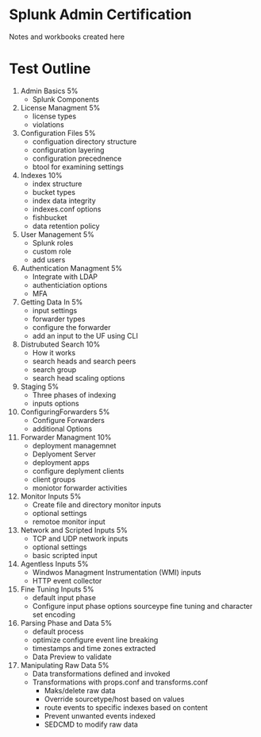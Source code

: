 # Splunk Admin Certification
Notes and workbooks created here

# Test Outline
1. Admin Basics 5%
    - Splunk Components
2. License Managment 5%
    - license types
    - violations
3. Configuration Files 5%
    - configuation directory structure
    - configuration layering
    - configuration precednence
    - btool for examining settings
4. Indexes 10%
    - index structure
    - bucket types
    - index data integrity
    - indexes.conf options
    - fishbucket
    - data retention policy
5. User Management 5%
    - Splunk roles
    - custom role
    - add users
6. Authentication Managment 5%
    - Integrate with LDAP
    - authenticiation options
    - MFA
7. Getting Data In 5%
    - input settings
    - forwarder types
    - configure the forwarder
    - add an input to the UF using CLI
8. Distrubuted Search 10%
    - How it works
    - search heads and search peers
    - search group
    - search head scaling options
9. Staging 5%
    - Three phases of indexing
    - inputs options
10. ConfiguringForwarders 5%
    - Configure Forwarders
    - additional Options
11. Forwarder Managment 10%
    - deployment managemnet
    - Deplyoment Server
    - deployment apps
    - configure deplyment clients
    - client groups
    - moniotor forwarder activities
12. Monitor Inputs 5%
    - Create file and directory monitor inputs
    - optional settings
    - remotoe monitor input
13. Network and Scripted Inputs 5%
    - TCP and UDP network inputs
    - optional settings
    - basic scripted input
14. Agentless Inputs 5%
    - Windwos Managment Instrumentation (WMI) inputs
    - HTTP event collector
15. Fine Tuning Inputs 5%
    - default input phase
    - Configure input phase options sourceype fine tuning and character set encoding
16. Parsing Phase and Data 5%
    - default process
    - optimize configure event line breaking
    - timestamps and time zones extracted
    - Data Preview to validate
17. Manipulating Raw Data 5%
    - Data transformations defined and invoked
    - Transformations with props.conf and transforms.conf
        - Maks/delete raw data
        - Override sourcetype/host based on values
        - route events to specific indexes based on content
        - Prevent unwanted events indexed
        - SEDCMD to modify raw data

